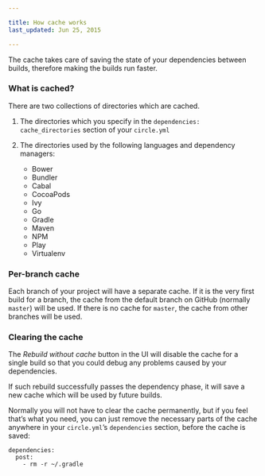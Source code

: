 ```yaml
---

title: How cache works
last_updated: Jun 25, 2015

---
```


The cache takes care of saving the state of your dependencies between
builds, therefore making the builds run faster.

### What is cached?

There are two collections of directories which are cached.

1. The directories which you specify in the `dependencies: cache_directories`
   section of your `circle.yml`
2. The directories used by the following languages and dependency managers:

   - Bower
   - Bundler
   - Cabal
   - CocoaPods
   - Ivy
   - Go
   - Gradle
   - Maven
   - NPM
   - Play
   - Virtualenv

### Per-branch cache

Each branch of your project will have a separate cache. If it is the
very first build for a branch, the cache from the default branch on
GitHub (normally `master`) will be used. If there is no cache for
`master`, the cache from other branches will be used.

### Clearing the cache

The _Rebuild without cache_ button in the UI will disable the cache for
a single build so that you could debug any problems caused by your
dependencies.

If such rebuild successfully passes the dependency phase, it will save
a new cache which will be used by future builds.

Normally you will not have to clear the cache permanently, but if you
feel that’s what you need, you can just remove the necessary parts of
the cache anywhere in your `circle.yml`’s `dependencies` section,
before the cache is saved:

```
dependencies:
  post:
    - rm -r ~/.gradle
```
